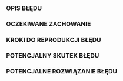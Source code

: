 ### OPIS BŁĘDU

### OCZEKIWANE ZACHOWANIE

### KROKI DO REPRODUKCJI BŁĘDU 

### POTENCJALNY SKUTEK BŁĘDU

### POTENCJALNE ROZWIĄZANIE BŁĘDU
